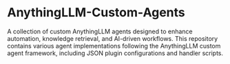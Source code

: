 # AnythingLLM-Custom-Agents
A collection of custom AnythingLLM agents designed to enhance automation, knowledge retrieval, and AI-driven workflows. This repository contains various agent implementations following the AnythingLLM custom agent framework, including JSON plugin configurations and handler scripts.
